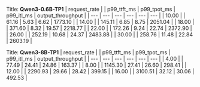 Title: **Qwen3-0.6B-TP1**
| request_rate |     | p99_ttft_ms | p99_tpot_ms | p99_itl_ms | output_throughput |
| --- | --- | --- | --- | --- | --- |
| 10.00 |     | 61.16 | 5.63 | 6.62 | 1773.10 |
| 14.00 |     | 145.11 | 6.85 | 8.75 | 2051.04 |
| 18.00 |     | 371.60 | 8.32 | 19.57 | 2218.77 |
| 22.00 |     | 172.26 | 9.24 | 22.74 | 2372.90 |
| 26.00 |     | 252.19 | 10.68 | 24.37 | 2483.88 |
| 30.00 |     | 258.76 | 11.48 | 22.84 | 2603.19 |





Title: **Qwen3-8B-TP1**
| request_rate |     | p99_ttft_ms | p99_tpot_ms | p99_itl_ms | output_throughput |
| --- | --- | --- | --- | --- | --- |
| 4.00 |     | 77.49 | 24.41 | 24.86 | 163.37 |
| 8.00 |     | 1145.30 | 27.41 | 26.60 | 298.41 |
| 12.00 |     | 2290.93 | 29.66 | 28.42 | 399.15 |
| 16.00 |     | 3100.51 | 32.12 | 30.06 | 492.53 |
